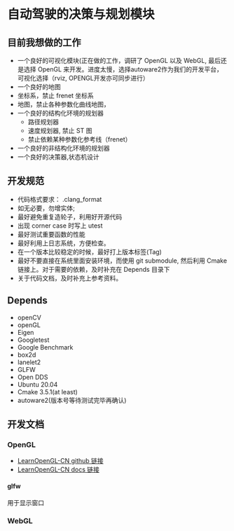 # 自动驾驶的决策与规划模块

## 目前我想做的工作

- 一个良好的可视化模块(正在做的工作，调研了 OpenGL 以及 WebGL, 最后还是选择 OpenGL 来开发。进度太慢，选择autoware2作为我们的开发平台，可视化选择（rviz, OPENGL开发亦可同步进行）
- 一个良好的地图
- 坐标系，禁止 frenet 坐标系
- 地图，禁止各种参数化曲线地图，
- 一个良好的结构化环境的规划器
  - 路径规划器
  - 速度规划器, 禁止 ST 图
  - 禁止依赖某种参数化参考线（frenet）
- 一个良好的非结构化环境的规划器
- 一个良好的决策器,状态机设计

## 开发规范

- 代码格式要求： .clang_format
- 如无必要，勿增实体;
- 最好避免重复造轮子，利用好开源代码
- 出现 corner case 时写上 utest
- 最好测试重要函数的性能
- 最好利用上日志系统，方便检查。
- 在一个版本比较稳定的时候，最好打上版本标签(Tag)
- 最好不要直接在系统里面安装环境，而使用 git submodule, 然后利用 Cmake 链接上。对于需要的依赖，及时补充在 Depends 目录下
- 关于代码文档，及时补充上参考资料。

## Depends

- openCV
- openGL
- Eigen
- Googletest
- Google Benchmark
- box2d
- lanelet2
- GLFW
- Open DDS
- Ubuntu 20.04
- Cmake 3.5.1(at least)
- autoware2(版本号等待测试完毕再确认)

## 开发文档

### OpenGL

- [LearnOpenGL-CN github 链接](https://github.com/LearnOpenGL-CN/LearnOpenGL-CN)
- [LearnOpenGL-CN docs 链接](https://learnopengl-cn.github.io/)

#### glfw

用于显示窗口

### WebGL
